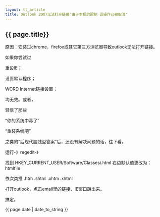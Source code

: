 ```yaml
---
layout: tl_article
title: Outlook 2007无法打开链接"由于本机的限制 该操作已被取消"
---
```


## {{ page.title}}
原因：安装过chrome，firefox或其它第三方浏览器导致outlook无法打开链接。

 

如果你尝试过

重设IE；

设置默认程序；

WORD Internet链接设置；

均无效。或者，

轻信了那些

“你的系统中毒了”

“重装系统吧”

之类的“后现代脑残型答案”后，还没有解决问题的话，往下看。

 
运行-》regedit-》

找到 HKEY_CURRENT_USER/Software/Classes/.html 
右边默认值更改为：htmlfile

依次类推 .htm .shtml .xhtm .xhtml

打开outlook，点击email里的链接，IE窗口跳出来。

搞定。

{{ page.date | date_to_string }}